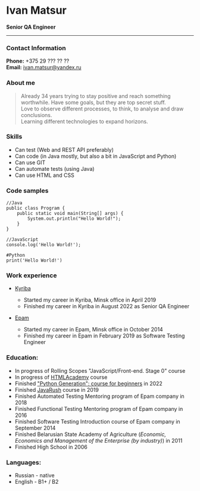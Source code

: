 # Ivan Matsur
**Senior QA Engineer**

___

### Contact Information
**Phone:** +375 29 ??? ?? ??\
**Email:** ivan.matsur@yandex.ru

### About me
>Already 34 years trying to stay positive and reach something worthwhile. Have some goals, but they are top secret stuff.\
>Love to observe different processes, to think, to analyse and draw conclusions.\
>Learning different technologies to expand horizons.

### Skills
- Can test (Web and REST API preferably)
- Can code (in Java mostly, but also a bit in JavaScript and Python)
- Can use GIT
- Can automate tests (using Java)
- Can use HTML and CSS

### Code samples
```
//Java
public class Program {
	public static void main(String[] args) {
		System.out.println("Hello World!");
	}
}
```

```
//JavaScript
console.log('Hello World!');
```

```
#Python
print('Hello World!')
```

### Work experience
- [Kyriba](kyriba.com)
    - Started my career in Kyriba, Minsk office in April 2019
    - Finished my career in Kyriba in August 2022 as Senior QA Engineer

- [Epam](epam.com)
    - Started my career in Epam, Minsk office in October 2014
    - Finished my career in Epam in February 2019 as Software Testing Engineer

### Education:
- In progress of Rolling Scopes "JavaScript/Front-end. Stage 0" course
- In progress of [HTMLAcademy](https://htmlacademy.ru/profile/id2284187) course
- Finished ["Python Generation": course for beginners](https://stepik.org/cert/1770358) in 2022
- Finished [JavaRush](https://javarush.com/users/820394) course in 2019
- Finished Automated Testing Mentoring program of Epam company in 2018
- Finished Functional Testing Mentoring program of Epam company in 2016
- Finished Software Testing Introduction course of Epam company in September 2014
- Finished Belarusian State Academy of Agriculture (*Economic, Economics and Management of the Enterprise (by industry)*) in 2011
- Finished High School in 2006

### Languages:
- Russian - native
- English - B1+ / B2